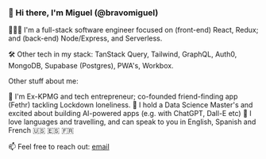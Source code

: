 ### 👋 Hi there, I'm Miguel (@bravomiguel)

👨🏽‍💻 I'm a full-stack software engineer focused on (front-end) React, Redux; and (back-end) Node/Express, and Serverless. 

🛠 Other tech in my stack: TanStack Query, Tailwind, GraphQL, Auth0, MongoDB, Supabase (Postgres), PWA's, Workbox.

Other stuff about me:

💭 I'm Ex-KPMG and tech entrepreneur; co-founded friend-finding app (Fethr) tackling Lockdown loneliness.
🌱 I hold a Data Science Master's and excited about building AI-powered apps (e.g. with ChatGPT, Dall-E etc) 
💬 I love languages and travelling, and can speak to you in English, Spanish and French 🇺🇸 🇪🇸 🇫🇷

📫 Feel free to reach out: [email](mailto:miguelbravobalestrini@gmail.com)

<!--
**bravomiguel/bravomiguel** is a ✨ _special_ ✨ repository because its `README.md` (this file) appears on your GitHub profile.

Here are some ideas to get you started:

- 🔭 I’m currently working on ...
- 🌱 I’m currently learning ...
- 👯 I’m looking to collaborate on ...
- 🤔 I’m looking for help with ...
- 💬 Ask me about ...
- 📫 How to reach me: ...
- 😄 Pronouns: ...
- ⚡ Fun fact: ...
-->
